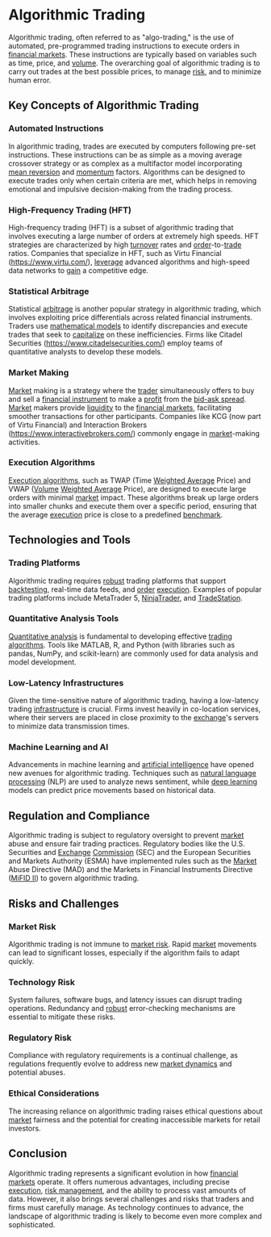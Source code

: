 # Algorithmic Trading

Algorithmic trading, often referred to as "algo-trading," is the use of automated, pre-programmed trading instructions to execute orders in [financial markets](../f/financial_market.md). These instructions are typically based on variables such as time, price, and [volume](../v/volume.md). The overarching goal of algorithmic trading is to carry out trades at the best possible prices, to manage [risk](../r/risk.md), and to minimize human error.

## Key Concepts of Algorithmic Trading

### Automated Instructions

In algorithmic trading, trades are executed by computers following pre-set instructions. These instructions can be as simple as a moving average crossover strategy or as complex as a multifactor model incorporating [mean reversion](../m/mean_reversion.md) and [momentum](../m/momentum.md) factors. Algorithms can be designed to execute trades only when certain criteria are met, which helps in removing emotional and impulsive decision-making from the trading process.

### High-Frequency Trading (HFT)

High-frequency trading (HFT) is a subset of algorithmic trading that involves executing a large number of orders at extremely high speeds. HFT strategies are characterized by high [turnover](../t/turnover.md) rates and [order](../o/order.md)-to-[trade](../t/trade.md) ratios. Companies that specialize in HFT, such as Virtu Financial (https://www.virtu.com/), [leverage](../l/leverage.md) advanced algorithms and high-speed data networks to [gain](../g/gain.md) a competitive edge.

### Statistical Arbitrage

Statistical [arbitrage](../a/arbitrage.md) is another popular strategy in algorithmic trading, which involves exploiting price differentials across related financial instruments. Traders use [mathematical models](../m/mathematical_models_in_trading.md) to identify discrepancies and execute trades that seek to [capitalize](../c/capitalize.md) on these inefficiencies. Firms like Citadel Securities (https://www.citadelsecurities.com/) employ teams of quantitative analysts to develop these models.

### Market Making

[Market](../m/market.md) making is a strategy where the [trader](../t/trader.md) simultaneously offers to buy and sell a [financial instrument](../f/financial_instrument.md) to make a [profit](../p/profit.md) from the [bid-ask spread](../b/bid-ask_spread.md). [Market](../m/market.md) makers provide [liquidity](../l/liquidity.md) to the [financial markets](../f/financial_market.md), facilitating smoother transactions for other participants. Companies like KCG (now part of Virtu Financial) and Interaction Brokers (https://www.interactivebrokers.com/) commonly engage in [market](../m/market.md)-making activities.

### Execution Algorithms

[Execution algorithms](../e/execution_algorithms.md), such as TWAP (Time [Weighted Average](../w/weighted_average.md) Price) and VWAP ([Volume](../v/volume.md) [Weighted Average](../w/weighted_average.md) Price), are designed to execute large orders with minimal [market](../m/market.md) impact. These algorithms break up large orders into smaller chunks and execute them over a specific period, ensuring that the average [execution](../e/execution.md) price is close to a predefined [benchmark](../b/benchmark.md).

## Technologies and Tools

### Trading Platforms

Algorithmic trading requires [robust](../r/robust.md) trading platforms that support [backtesting](../b/backtesting.md), real-time data feeds, and [order](../o/order.md) [execution](../e/execution.md). Examples of popular trading platforms include MetaTrader 5, [NinjaTrader](../n/ninjatrader.md), and [TradeStation](../t/tradestation.md).

### Quantitative Analysis Tools

[Quantitative analysis](../q/quantitative_analysis.md) is fundamental to developing effective [trading algorithms](../t/trading_algorithms.md). Tools like MATLAB, R, and Python (with libraries such as pandas, NumPy, and scikit-learn) are commonly used for data analysis and model development.

### Low-Latency Infrastructures

Given the time-sensitive nature of algorithmic trading, having a low-latency trading [infrastructure](../i/infrastructure.md) is crucial. Firms invest heavily in co-location services, where their servers are placed in close proximity to the [exchange](../e/exchange.md)'s servers to minimize data transmission times.

### Machine Learning and AI

Advancements in machine learning and [artificial intelligence](../a/artificial_intelligence_in_trading.md) have opened new avenues for algorithmic trading. Techniques such as [natural language processing](../n/natural_language_processing_(nlp)_in_trading.md) (NLP) are used to analyze news sentiment, while [deep learning](../d/deep_learning.md) models can predict price movements based on historical data.

## Regulation and Compliance

Algorithmic trading is subject to regulatory oversight to prevent [market](../m/market.md) abuse and ensure fair trading practices. Regulatory bodies like the U.S. Securities and [Exchange](../e/exchange.md) [Commission](../c/commission.md) (SEC) and the European Securities and Markets Authority (ESMA) have implemented rules such as the [Market](../m/market.md) Abuse Directive (MAD) and the Markets in Financial Instruments Directive ([MiFID II](../m/mifid_ii.md)) to govern algorithmic trading.

## Risks and Challenges

### Market Risk

Algorithmic trading is not immune to [market risk](../m/market_risk.md). Rapid [market](../m/market.md) movements can lead to significant losses, especially if the algorithm fails to adapt quickly.

### Technology Risk

System failures, software bugs, and latency issues can disrupt trading operations. Redundancy and [robust](../r/robust.md) error-checking mechanisms are essential to mitigate these risks.

### Regulatory Risk

Compliance with regulatory requirements is a continual challenge, as regulations frequently evolve to address new [market dynamics](../m/market_dynamics.md) and potential abuses.

### Ethical Considerations

The increasing reliance on algorithmic trading raises ethical questions about [market](../m/market.md) fairness and the potential for creating inaccessible markets for retail investors.

## Conclusion

Algorithmic trading represents a significant evolution in how [financial markets](../f/financial_market.md) operate. It offers numerous advantages, including precise [execution](../e/execution.md), [risk management](../r/risk_management.md), and the ability to process vast amounts of data. However, it also brings several challenges and risks that traders and firms must carefully manage. As technology continues to advance, the landscape of algorithmic trading is likely to become even more complex and sophisticated.